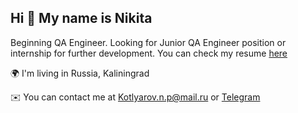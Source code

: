 ## Hi 👋 My name is Nikita

Beginning QA Engineer. Looking for Junior QA Engineer position or internship for further development. You can check my resume [here](https://cv.hexlet.io/ru/resumes/13725)

🌍 I'm living in Russia, Kaliningrad 

✉️ You can contact me at Kotlyarov.n.p@mail.ru or [Telegram](https://t.me/NekoStyle_Oo)
